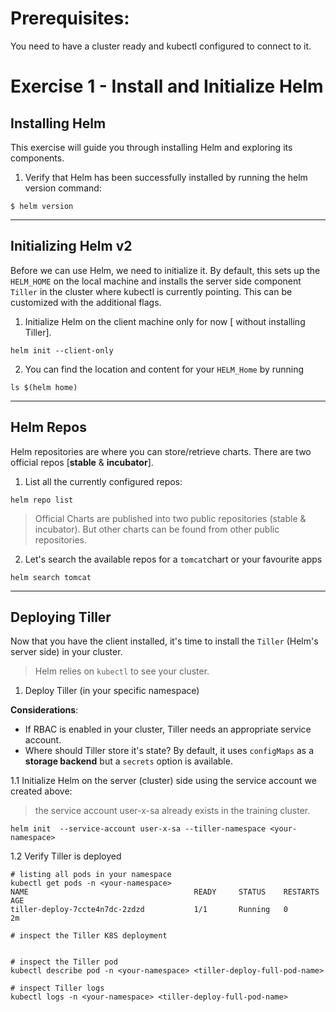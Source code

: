 # Prerequisites: 

You need to have a cluster ready and kubectl configured to connect to it.

# Exercise 1 - Install and Initialize Helm

## Installing Helm

This exercise will guide you through installing Helm and exploring its components.


1. Verify that Helm has been successfully installed by running the helm version command:
```
$ helm version
```

----
## Initializing Helm v2

Before we can use Helm, we need to initialize it. By default, this sets up the `HELM_HOME` on the local machine and installs the server side component `Tiller` in the cluster where kubectl is currently pointing. This can be customized with the additional flags. 

1. Initialize Helm on the client machine only for now [ without installing Tiller].

```
helm init --client-only
```
2. You can find the location and content for your `HELM_Home` by running 

```
ls $(helm home)
```

----
## Helm Repos

Helm repositories are where you can store/retrieve charts. There are two official repos [__stable__ & __incubator__].

1. List all the currently configured repos:
 
```
helm repo list
``` 

> Official Charts are published into two public repositories (stable & incubator). But other charts can be found from other public repositories.


2. Let's search the available repos for a `tomcat`chart or your favourite apps

```
helm search tomcat 
```
----
## Deploying Tiller

Now that you have the client installed, it's time to install the `Tiller` (Helm's server side) in your cluster.

> Helm relies on `kubectl` to see your cluster. 

1. Deploy Tiller (in your specific namespace)

**Considerations**:

- If RBAC is enabled in your cluster, Tiller needs an appropriate service account.
- Where should Tiller store it's state? By default, it uses `configMaps` as a **storage backend** but a `secrets` option is available.


1.1 Initialize Helm on the server (cluster) side using the service account we created above: 

> the service account user-x-sa already exists in the training cluster.

```
helm init  --service-account user-x-sa --tiller-namespace <your-namespace>

``` 


1.2 Verify Tiller is deployed 

```
# listing all pods in your namespace
kubectl get pods -n <your-namespace>
NAME                                     READY     STATUS    RESTARTS   AGE
tiller-deploy-7ccte4n7dc-2zdzd           1/1       Running   0          2m

# inspect the Tiller K8S deployment 


# inspect the Tiller pod
kubectl describe pod -n <your-namespace> <tiller-deploy-full-pod-name>

# inspect Tiller logs 
kubectl logs -n <your-namespace> <tiller-deploy-full-pod-name>
```